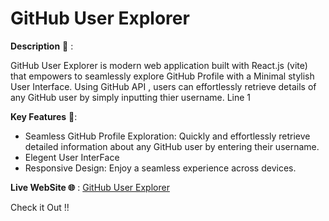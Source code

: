 #  GitHub User Explorer

 __Description__ 📝 :    
 
 GitHub User Explorer is modern web application built with React.js (vite) that empowers to seamlessly explore GitHub Profile with a Minimal stylish User Interface.
 Using GitHub API , users can effortlessly retrieve details of any GitHub user by simply inputting thier username. Line 1


__Key Features__ 🔑:

- Seamless GitHub Profile Exploration: Quickly and effortlessly retrieve detailed information about any GitHub user by entering their username.
- Elegent User InterFace
- Responsive Design: Enjoy a seamless experience across devices.



__Live WebSite 🌐__ :  [GitHub User Explorer](https://github-search7.netlify.app/)

Check it Out !!
